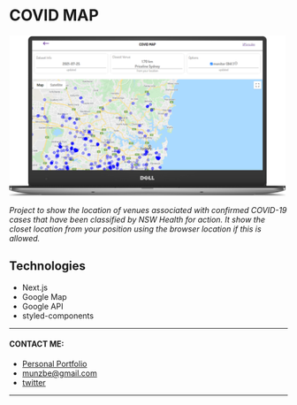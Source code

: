 # COVID MAP

<img src="./public/covid_map_mockup.png" alt="covid map mockup image" width="500"/>



*Project to show the location of venues associated with confirmed COVID-19 cases that have been classified by NSW Health for action. It show the closet location from your position using the browser location if this is allowed.*


## Technologies
  * Next.js
  * Google Map
  * Google API
  * styled-components

***
#### CONTACT ME: 
  * [Personal Portfolio ](https://www.bmunz.dev)
  * munzbe@gmail.com
  * [twitter ](https://twitter.com/moonbe77)
***